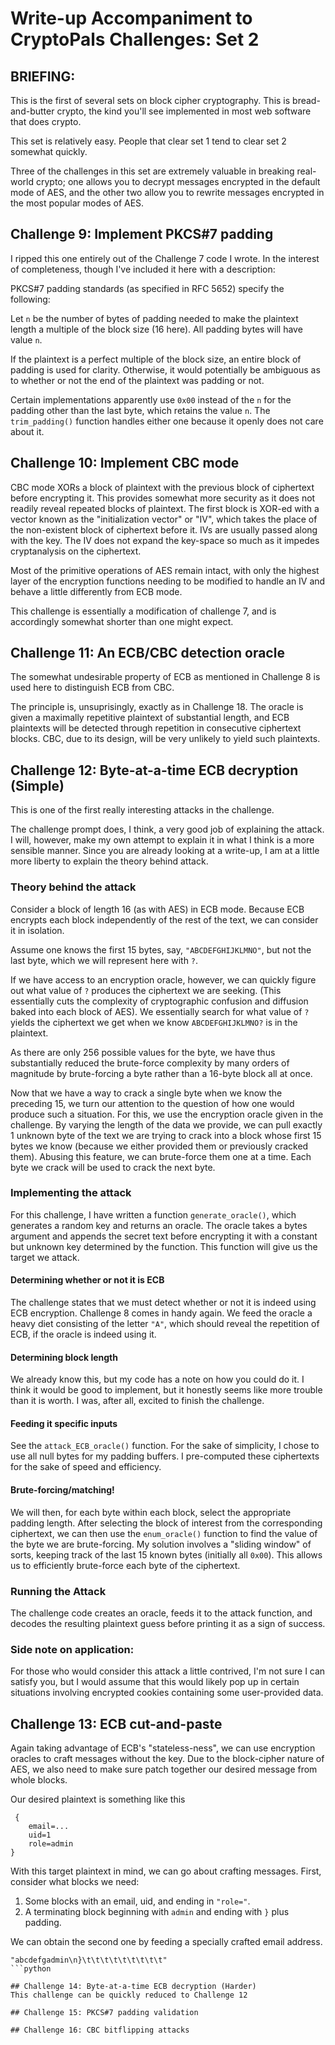 # Write-up Accompaniment to CryptoPals Challenges: Set 2

## BRIEFING:

This is the first of several sets on block cipher cryptography. This is bread-and-butter crypto, the kind you'll see implemented in most web software that does crypto.

This set is relatively easy. People that clear set 1 tend to clear set 2 somewhat quickly.

Three of the challenges in this set are extremely valuable in breaking real-world crypto; one allows you to decrypt messages encrypted in the default mode of AES, and the other two allow you to rewrite messages encrypted in the most popular modes of AES.

## Challenge 9: Implement PKCS#7 padding
I ripped this one entirely out of the Challenge 7 code I wrote. In the interest
of completeness, though I've included it here with a description:

PKCS#7 padding standards (as specified in RFC 5652) specify the following:

Let `n` be the number of bytes of padding needed to make the plaintext length a
multiple of the block size (16 here). All padding bytes will have value `n`.

If the plaintext is a perfect multiple of the block size, an entire block of
padding is used for clarity. Otherwise, it would potentially be ambiguous as to
whether or not the end of the plaintext was padding or not.

Certain implementations apparently use `0x00` instead of the `n` for the padding
other than the last byte, which retains the value `n`. The `trim_padding()`
function handles either one because it openly does not care about it.

## Challenge 10: Implement CBC mode
CBC mode XORs a block of plaintext with the previous block of ciphertext before
encrypting it. This provides somewhat more security as it does not readily
reveal repeated blocks of plaintext. The first block is XOR-ed with a vector
known as the "initialization vector" or "IV", which takes the place of the
non-existent block of ciphertext before it. IVs are usually passed along with
the key. The IV does not expand the key-space so much as it impedes
cryptanalysis on the ciphertext.

Most of the primitive operations of AES remain intact, with only the highest
layer of the encryption functions needing to be modified to handle an IV and
behave a little differently from ECB mode. 

This challenge is essentially a modification of challenge 7, and is accordingly
somewhat shorter than one might expect.

## Challenge 11: An ECB/CBC detection oracle
The somewhat undesirable property of ECB as mentioned in Challenge 8 is used
here to distinguish ECB from CBC.

The principle is, unsuprisingly, exactly as in Challenge 18. The oracle is given
a maximally repetitive plaintext of substantial length, and ECB plaintexts will
be detected through repetition in consecutive ciphertext blocks. CBC, due to its
design, will be very unlikely to yield such plaintexts.

## Challenge 12: Byte-at-a-time ECB decryption (Simple)
This is one of the first really interesting attacks in the challenge.

The challenge prompt does, I think, a very good job of explaining the attack. I
will, however, make my own attempt to explain it in what I think is a more
sensible manner. Since you are already looking at a write-up, I am at a little
more liberty to explain the theory behind attack.

### Theory behind the attack
Consider a block of length 16 (as with AES) in ECB mode. Because ECB encrypts
each block independently of the rest of the text, we can consider it in
isolation.

Assume one knows the first 15 bytes, say, `"ABCDEFGHIJKLMNO"`, but not the last
byte, which we will represent here with `?`.

If we have access to an encryption oracle, however, we can quickly figure out
what value of `?` produces the ciphertext we are seeking. (This essentially
cuts the complexity of cryptographic confusion and diffusion baked into each
block of AES). We essentially search for what value of `?` yields the ciphertext
we get when we know `ABCDEFGHIJKLMNO?` is in the plaintext.

As there are only 256 possible values for the byte, we have thus substantially
reduced the brute-force complexity by many orders of magnitude by brute-forcing
a byte rather than a 16-byte block all at once.

Now that we have a way to crack a single byte when we know the preceding 15, we
turn our attention to the question of how one would produce such a situation.
For this, we use the encryption oracle given in the challenge. By varying the
length of the data we provide, we can pull exactly 1 unknown byte of the text
we are trying to crack into a block whose first 15 bytes we know (because we
either provided them or previously cracked them). Abusing this feature, we can
brute-force them one at a time. Each byte we crack will be used to crack the
next byte.

### Implementing the attack
For this challenge, I have written a function `generate_oracle()`, which
generates a random key and returns an oracle. The oracle takes a bytes argument
and appends the secret text before encrypting it with a constant but unknown key
determined by the function. This function will give us the target we attack.

#### Determining whether or not it is ECB
The challenge states that we must detect whether or not it is indeed using
ECB encryption. Challenge 8 comes in handy again. We feed the oracle a heavy
diet consisting of the letter `"A"`, which should reveal the repetition of ECB,
if the oracle is indeed using it. 

#### Determining block length
We already know this, but my code has a note on how you could do it. I think it
would be good to implement, but it honestly seems like more trouble than it is
worth. I was, after all, excited to finish the challenge.

#### Feeding it specific inputs
See the `attack_ECB_oracle()` function. For the sake of simplicity, I chose to
use all null bytes for my padding buffers. I pre-computed these ciphertexts for
the sake of speed and efficiency.

#### Brute-forcing/matching!
We will then, for each byte within each block, select the appropriate padding
length. After selecting the block of interest from the corresponding ciphertext,
we can then use the `enum_oracle()` function to find the value of the byte we
are brute-forcing. My solution involves a "sliding window" of sorts, keeping
track of the last 15 known bytes (initially all `0x00`). This allows us to
efficiently brute-force each byte of the ciphertext.

### Running the Attack
The challenge code creates an oracle, feeds it to the attack function, and 
decodes the resulting plaintext guess before printing it as a sign of success.

### Side note on application:
For those who would consider this attack a little contrived, I'm not sure I can
satisfy you, but I would assume that this would likely pop up in certain 
situations involving encrypted cookies containing some user-provided data.

## Challenge 13: ECB cut-and-paste
Again taking advantage of ECB's "stateless-ness", we can use encryption oracles
to craft messages without the key. Due to the block-cipher nature of AES, we
also need to make sure patch together our desired message from whole blocks.

Our desired plaintext is something like this
```
 {
    email=...
    uid=1
    role=admin
}
```

With this target plaintext in mind, we can go about crafting messages. First,
consider what blocks we need:

1. Some blocks with an email, uid, and ending in `"role="`.
2. A terminating block beginning with `admin` and ending with `}` plus padding.

We can obtain the second one by feeding a specially crafted email address.
```
"abcdefgadmin\n}\t\t\t\t\t\t\t\t\t"
```python

## Challenge 14: Byte-at-a-time ECB decryption (Harder)
This challenge can be quickly reduced to Challenge 12   

## Challenge 15: PKCS#7 padding validation

## Challenge 16: CBC bitflipping attacks